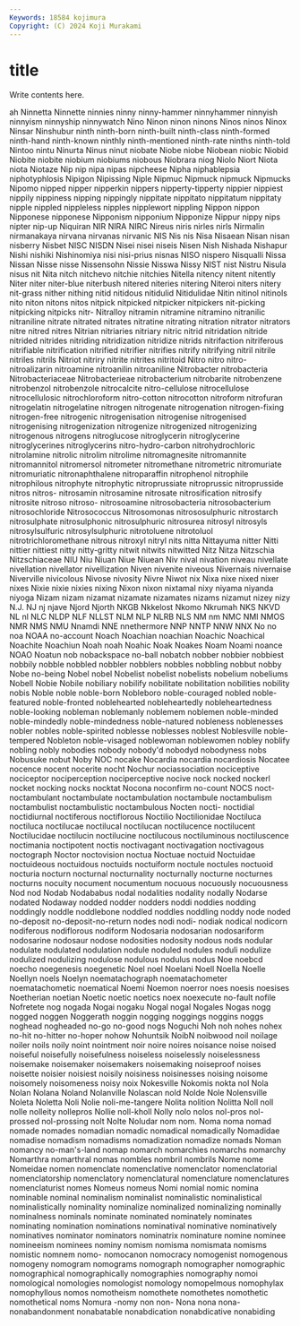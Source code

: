 ```yaml
---
Keywords: 18584 kojimura
Copyright: (C) 2024 Koji Murakami
---
```


# title

Write contents here.



ah
Ninnetta Ninnette ninnies ninny ninny-hammer ninnyhammer ninnyish ninnyism ninnyship ninnywatch
Nino Ninon ninon ninons Ninos ninos Ninox Ninsar Ninshubur ninth
ninth-born ninth-built ninth-class ninth-formed ninth-hand ninth-known ninthly ninth-mentioned ninth-rate ninths
ninth-told Nintoo nintu Ninurta Ninus ninut niobate Niobe niobe Niobean
niobic Niobid Niobite niobite niobium niobiums niobous Niobrara niog Niolo
Niort Niota niota Niotaze Nip nip nipa nipas nipcheese Nipha
niphablepsia niphotyphlosis Nipigon Nipissing Niple Nipmuc Nipmuck nipmuck Nipmucks Nipomo
nipped nipper nipperkin nippers nipperty-tipperty nippier nippiest nippily nippiness nipping
nippingly nippitate nippitato nippitatum nippitaty nipple nippled nippleless nipples nipplewort
nippling Nippon nippon Nipponese nipponese Nipponism nipponium Nipponize Nippur nippy
nips nipter nip-up Niquiran NIR NIRA NIRC Nireus niris nirles
nirls Nirmalin nirmanakaya nirvana nirvanas nirvanic NIS Nis nis Nisa
Nisaean Nisan nisan nisberry Nisbet NISC NISDN Nisei nisei niseis
Nisen Nish Nishada Nishapur Nishi nishiki Nishinomiya nisi nisi-prius nisnas
NISO nispero Nisqualli Nissa Nissan Nisse nisse Nissensohn Nissie Nisswa
Nissy NIST nist Nistru Nisula nisus nit Nita nitch nitchevo
nitchie nitchies Nitella nitency nitent nitently Niter niter niter-blue niterbush
nitered niteries nitering Niteroi niters nitery nit-grass nither nithing nitid
nitidous nitidulid Nitidulidae Nitin nitinol nitinols nito niton nitons nitos
nitpick nitpicked nitpicker nitpickers nit-picking nitpicking nitpicks nitr- Nitralloy nitramin
nitramine nitramino nitranilic nitraniline nitrate nitrated nitrates nitratine nitrating nitration
nitrator nitrators nitre nitred nitres Nitrian nitriaries nitriary nitric nitrid
nitridation nitride nitrided nitrides nitriding nitridization nitridize nitrids nitrifaction nitriferous
nitrifiable nitrification nitrified nitrifier nitrifies nitrify nitrifying nitril nitrile nitriles
nitrils Nitriot nitriry nitrite nitrites nitritoid Nitro nitro nitro- nitroalizarin
nitroamine nitroanilin nitroaniline Nitrobacter nitrobacteria Nitrobacteriaceae Nitrobacterieae nitrobacterium nitrobarite nitrobenzene
nitrobenzol nitrobenzole nitrocalcite nitro-cellulose nitrocellulose nitrocellulosic nitrochloroform nitro-cotton nitrocotton nitroform
nitrofuran nitrogelatin nitrogelatine nitrogen nitrogenate nitrogenation nitrogen-fixing nitrogen-free nitrogenic nitrogenisation
nitrogenise nitrogenised nitrogenising nitrogenization nitrogenize nitrogenized nitrogenizing nitrogenous nitrogens nitroglucose
nitroglycerin nitroglycerine nitroglycerines nitroglycerins nitro-hydro-carbon nitrohydrochloric nitrolamine nitrolic nitrolim nitrolime
nitromagnesite nitromannite nitromannitol nitromersol nitrometer nitromethane nitrometric nitromuriate nitromuriatic nitronaphthalene
nitroparaffin nitrophenol nitrophile nitrophilous nitrophyte nitrophytic nitroprussiate nitroprussic nitroprusside nitros
nitros- nitrosamin nitrosamine nitrosate nitrosification nitrosify nitrosite nitroso nitroso- nitrosoamine
nitrosobacteria nitrosobacterium nitrosochloride Nitrosococcus Nitrosomonas nitrososulphuric nitrostarch nitrosulphate nitrosulphonic nitrosulphuric
nitrosurea nitrosyl nitrosyls nitrosylsulfuric nitrosylsulphuric nitrotoluene nitrotoluol nitrotrichloromethane nitrous nitroxyl
nitryl nits nitta Nittayuma nitter Nitti nittier nittiest nitty nitty-gritty
nitwit nitwits nitwitted Nitz Nitza Nitzschia Nitzschiaceae NIU Niu Niuan
Niue Niuean Niv nival nivation niveau nivellate nivellation nivellator nivellization
Niven nivenite niveous Nivernais nivernaise Niverville nivicolous Nivose nivosity Nivre
Niwot nix Nixa nixe nixed nixer nixes Nixie nixie nixies
nixing Nixon nixon nixtamal nixy niyama niyanda niyoga Nizam nizam
nizamat nizamate nizamates nizams nizamut nizey nizy N.J. NJ nj
njave Njord Njorth NKGB Nkkelost Nkomo Nkrumah NKS NKVD NL
nl NLC NLDP NLF NLLST NLM NLP NLRB NLS NM
nm NMC NMI NMOS NMR NMS NMU Nnamdi NNE nnethermore
NNP NNTP NNW NNX No no noa NOAA no-account Noach
Noachian noachian Noachic Noachical Noachite Noachiun Noah noah Noahic Noak
Noakes Noam Noami noance NOAO Noatun nob nobackspace no-ball nobatch
nobber nobbier nobbiest nobbily nobble nobbled nobbler nobblers nobbles nobbling
nobbut nobby Nobe no-being Nobel nobel Nobelist nobelist nobelists nobelium
nobeliums Nobell Nobie Nobile nobiliary nobilify nobilitate nobilitation nobilities nobility
nobis Noble noble noble-born Nobleboro noble-couraged nobled noble-featured noble-fronted noblehearted
nobleheartedly nobleheartedness noble-looking nobleman noblemanly noblemem noblemen noble-minded noble-mindedly noble-mindedness
noble-natured nobleness noblenesses nobler nobles noble-spirited noblesse noblesses noblest Noblesville
noble-tempered Nobleton noble-visaged noblewoman noblewomen nobley noblify nobling nobly nobodies
nobody nobody'd nobodyd nobodyness nobs Nobusuke nobut Noby NOC nocake
Nocardia nocardia nocardiosis Nocatee nocence nocent nocerite nocht Nochur nociassociation
nociceptive nociceptor nociperception nociperceptive nocive nock nocked nockerl nocket nocking
nocks nocktat Nocona noconfirm no-count NOCS noct- noctambulant noctambulate noctambulation
noctambule noctambulism noctambulist noctambulistic noctambulous Nocten nocti- noctidial noctidiurnal noctiferous
noctiflorous Noctilio Noctilionidae Noctiluca noctiluca noctilucae noctilucal noctilucan noctilucence noctilucent
Noctilucidae noctilucin noctilucine noctilucous noctiluminous noctiluscence noctimania noctipotent noctis noctivagant
noctivagation noctivagous noctograph Noctor noctovision noctua Noctuae noctuid Noctuidae noctuideous
noctuidous noctuids noctuiform noctule noctules noctuoid nocturia nocturn nocturnal nocturnality
nocturnally nocturne nocturnes nocturns nocuity nocument nocumentum nocuous nocuously nocuousness
Nod nod Nodab Nodababus nodal nodalities nodality nodally Nodarse nodated
Nodaway nodded nodder nodders noddi noddies nodding noddingly noddle noddlebone
noddled noddles noddling noddy node noded no-deposit no-deposit-no-return nodes nodi
nodi- nodiak nodical nodicorn nodiferous nodiflorous nodiform Nodosaria nodosarian nodosariform
nodosarine nodosaur nodose nodosities nodosity nodous nods nodular nodulate nodulated
nodulation nodule noduled nodules noduli nodulize nodulized nodulizing nodulose nodulous
nodulus nodus Noe noebcd noecho noegenesis noegenetic Noel noel Noelani
Noell Noella Noelle Noellyn noels Noelyn noematachograph noematachometer noematachometic noematical
Noemi Noemon noerror noes noesis noesises Noetherian noetian Noetic noetic
noetics noex noexecute no-fault nofile Nofretete nog nogada Nogai nogaku
Nogal nogal Nogales Nogas nogg nogged noggen Noggerath noggin nogging
noggings noggins noggs noghead nogheaded no-go no-good nogs Noguchi Noh
noh nohes nohex no-hit no-hitter no-hoper nohow Nohuntsik NoibN noibwood
noil noilage noiler noils noily noint nointment noir noire noires
noisance noise noised noiseful noisefully noisefulness noiseless noiselessly noiselessness noisemake
noisemaker noisemakers noisemaking noiseproof noises noisette noisier noisiest noisily noisiness
noisinesses noising noisome noisomely noisomeness noisy noix Nokesville Nokomis nokta
nol Nola Nolan Nolana Noland Nolanville Nolascan nold Nolde Nole
Nolensville Noleta Noletta Noli Nolie noli-me-tangere Nolita nolition Nolitta Noll
noll nolle nolleity nollepros Nollie noll-kholl Nolly nolo nolos nol-pros
nol-prossed nol-prossing nolt Nolte Noludar nom nom. Noma noma nomad
nomade nomades nomadian nomadic nomadical nomadically Nomadidae nomadise nomadism nomadisms
nomadization nomadize nomads Noman nomancy no-man's-land nomap nomarch nomarchies nomarchs
nomarchy Nomarthra nomarthral nomas nombles nombril nombrils Nome nome Nomeidae
nomen nomenclate nomenclative nomenclator nomenclatorial nomenclatorship nomenclatory nomenclatural nomenclature nomenclatures
nomenclaturist nomes Nomeus nomeus Nomi nomial nomic nomina nominable nominal
nominalism nominalist nominalistic nominalistical nominalistically nominality nominalize nominalized nominalizing nominally
nominalness nominals nominate nominated nominately nominates nominating nomination nominations nominatival
nominative nominatively nominatives nominator nominators nominatrix nominature nomine nominee nomineeism
nominees nominy nomism nomisma nomismata nomisms nomistic nomnem nomo- nomocanon
nomocracy nomogenist nomogenous nomogeny nomogram nomograms nomograph nomographer nomographic nomographical
nomographically nomographies nomography nomoi nomological nomologies nomologist nomology nomopelmous nomophylax
nomophyllous nomos nomotheism nomothete nomothetes nomothetic nomothetical noms Nomura -nomy
non non- Nona nona nona- nonabandonment nonabatable nonabdication nonabdicative nonabiding
